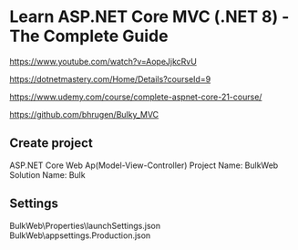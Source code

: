 # Learn ASP.NET Core MVC (.NET 8) - The Complete Guide
https://www.youtube.com/watch?v=AopeJjkcRvU

https://dotnetmastery.com/Home/Details?courseId=9

https://www.udemy.com/course/complete-aspnet-core-21-course/

https://github.com/bhrugen/Bulky_MVC

## Create project
ASP.NET Core Web Ap(Model-View-Controller)
Project Name: BulkWeb
Solution Name: Bulk

## Settings
BulkWeb\Properties\launchSettings.json
BulkWeb\appsettings.Production.json